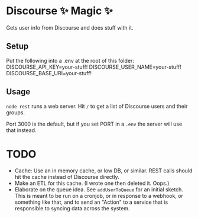 # Discourse ✨ Magic ✨

Gets user info from Discourse and does stuff with it.

## Setup
Put the following into a .env at the root of this folder:
DISCOURSE_API_KEY=your-stuff!
DISCOURSE_USER_NAME=your-stuff!
DISCOURSE_BASE_URI=your-stuff!

## Usage
`node rest` runs a web server. Hit `/` to get a list of Discourse users and their groups.

Port 3000 is the default, but if you set PORT in a `.env` the server will use that instead.

# TODO
- Cache: Use an in memory cache, or low DB, or similar. REST calls should hit the cache instead of Discourse directly.
- Make an ETL for this cache. (I wrote one then deleted it. Oops.)
- Elaborate on the queue idea. See `addUserToQueue` for an initial sketch. This is meant to be run on a cronjob, or in response to a webhook, or something like that, and to send an "Action" to a service that is responsible to syncing data across the system.

